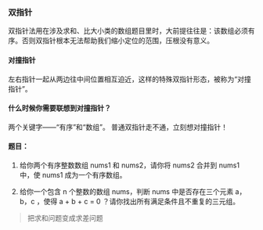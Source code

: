### 双指针

双指针法用在涉及求和、比大小类的数组题目里时，大前提往往是：该数组必须有序。否则双指针根本无法帮助我们缩小定位的范围，压根没有意义。

#### 对撞指针

左右指针一起从两边往中间位置相互迫近，这样的特殊双指针形态，被称为“对撞指针”。

#### 什么时候你需要联想到对撞指针？

两个关键字——“有序”和“数组”。
普通双指针走不通，立刻想对撞指针！

#### 题目：

1. 给你两个有序整数数组 nums1 和 nums2，请你将 nums2 合并到 nums1 中，使 nums1 成为一个有序数组。


2. 给你一个包含 n 个整数的数组 nums，判断 nums 中是否存在三个元素 a，b，c ，使得 a + b + c = 0 ？请你找出所有满足条件且不重复的三元组。

> 把求和问题变成求差问题